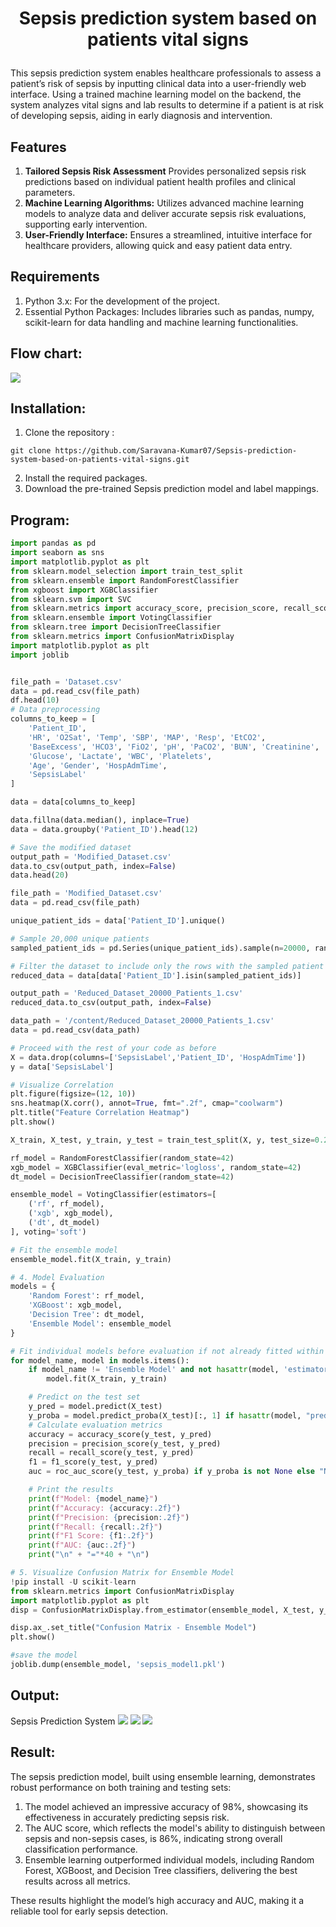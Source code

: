 # <p align="center"> Sepsis prediction system based on patients vital signs </p>

This sepsis prediction system enables healthcare professionals to assess a patient’s risk of sepsis by inputting clinical data into a user-friendly web interface. Using a trained machine learning model on the backend, the system analyzes vital signs and lab results to determine if a patient is at risk of developing sepsis, aiding in early diagnosis and intervention.

## Features

1. **Tailored Sepsis Risk Assessment** Provides personalized sepsis risk predictions based on individual patient health profiles and clinical parameters.
2. **Machine Learning Algorithms:** Utilizes advanced machine learning models to analyze data and deliver accurate sepsis risk evaluations, supporting early intervention.
3. **User-Friendly Interface:** Ensures a streamlined, intuitive interface for healthcare providers, allowing quick and easy patient data entry.

## Requirements
1. Python 3.x: For the development of the project.
2. Essential Python Packages: Includes libraries such as pandas, numpy, scikit-learn for data handling and machine learning functionalities.

## Flow chart:
![](./flowchart.jpg)

## Installation:
1. Clone the repository :
```
git clone https://github.com/Saravana-Kumar07/Sepsis-prediction-system-based-on-patients-vital-signs.git
```
2. Install the required packages.
3. Download the pre-trained Sepsis prediction model and label mappings.

## Program:
```python
import pandas as pd
import seaborn as sns
import matplotlib.pyplot as plt
from sklearn.model_selection import train_test_split
from sklearn.ensemble import RandomForestClassifier
from xgboost import XGBClassifier
from sklearn.svm import SVC
from sklearn.metrics import accuracy_score, precision_score, recall_score, f1_score, roc_auc_score, confusion_matrix, classification_report
from sklearn.ensemble import VotingClassifier
from sklearn.tree import DecisionTreeClassifier
from sklearn.metrics import ConfusionMatrixDisplay
import matplotlib.pyplot as plt
import joblib


file_path = 'Dataset.csv'
data = pd.read_csv(file_path)
df.head(10)
# Data preprocessing
columns_to_keep = [
    'Patient_ID',
    'HR', 'O2Sat', 'Temp', 'SBP', 'MAP', 'Resp', 'EtCO2',
    'BaseExcess', 'HCO3', 'FiO2', 'pH', 'PaCO2', 'BUN', 'Creatinine',
    'Glucose', 'Lactate', 'WBC', 'Platelets',
    'Age', 'Gender', 'HospAdmTime',
    'SepsisLabel'
]

data = data[columns_to_keep]

data.fillna(data.median(), inplace=True)
data = data.groupby('Patient_ID').head(12)

# Save the modified dataset
output_path = 'Modified_Dataset.csv'
data.to_csv(output_path, index=False)
data.head(20)

file_path = 'Modified_Dataset.csv'
data = pd.read_csv(file_path)

unique_patient_ids = data['Patient_ID'].unique()

# Sample 20,000 unique patients
sampled_patient_ids = pd.Series(unique_patient_ids).sample(n=20000, random_state=42)

# Filter the dataset to include only the rows with the sampled patient IDs
reduced_data = data[data['Patient_ID'].isin(sampled_patient_ids)]

output_path = 'Reduced_Dataset_20000_Patients_1.csv'
reduced_data.to_csv(output_path, index=False)

data_path = '/content/Reduced_Dataset_20000_Patients_1.csv'
data = pd.read_csv(data_path)

# Proceed with the rest of your code as before
X = data.drop(columns=['SepsisLabel','Patient_ID', 'HospAdmTime'])
y = data['SepsisLabel']

# Visualize Correlation
plt.figure(figsize=(12, 10))
sns.heatmap(X.corr(), annot=True, fmt=".2f", cmap="coolwarm")
plt.title("Feature Correlation Heatmap")
plt.show()

X_train, X_test, y_train, y_test = train_test_split(X, y, test_size=0.2, random_state=42)

rf_model = RandomForestClassifier(random_state=42)
xgb_model = XGBClassifier(eval_metric='logloss', random_state=42)
dt_model = DecisionTreeClassifier(random_state=42)

ensemble_model = VotingClassifier(estimators=[
    ('rf', rf_model),
    ('xgb', xgb_model),
    ('dt', dt_model)
], voting='soft')

# Fit the ensemble model
ensemble_model.fit(X_train, y_train)

# 4. Model Evaluation
models = {
    'Random Forest': rf_model,
    'XGBoost': xgb_model,
    'Decision Tree': dt_model,
    'Ensemble Model': ensemble_model
}

# Fit individual models before evaluation if not already fitted within the ensemble
for model_name, model in models.items():
    if model_name != 'Ensemble Model' and not hasattr(model, 'estimators_'): 
        model.fit(X_train, y_train)

    # Predict on the test set
    y_pred = model.predict(X_test)
    y_proba = model.predict_proba(X_test)[:, 1] if hasattr(model, "predict_proba") else None
    # Calculate evaluation metrics
    accuracy = accuracy_score(y_test, y_pred)
    precision = precision_score(y_test, y_pred)
    recall = recall_score(y_test, y_pred)
    f1 = f1_score(y_test, y_pred)
    auc = roc_auc_score(y_test, y_proba) if y_proba is not None else "N/A"

    # Print the results
    print(f"Model: {model_name}")
    print(f"Accuracy: {accuracy:.2f}")
    print(f"Precision: {precision:.2f}")
    print(f"Recall: {recall:.2f}")
    print(f"F1 Score: {f1:.2f}")
    print(f"AUC: {auc:.2f}")
    print("\n" + "="*40 + "\n")

# 5. Visualize Confusion Matrix for Ensemble Model
!pip install -U scikit-learn
from sklearn.metrics import ConfusionMatrixDisplay
import matplotlib.pyplot as plt
disp = ConfusionMatrixDisplay.from_estimator(ensemble_model, X_test, y_test, cmap="Blues")

disp.ax_.set_title("Confusion Matrix - Ensemble Model")
plt.show()

#save the model
joblib.dump(ensemble_model, 'sepsis_model1.pkl')

```

## Output:
Sepsis Prediction System
![](./o1.png)
![](./o2.png)
![](./o3.png)


## Result:
The sepsis prediction model, built using ensemble learning, demonstrates robust performance on both training and testing sets:

1. The model achieved an impressive accuracy of 98%, showcasing its effectiveness in accurately predicting sepsis risk.
2. The AUC score, which reflects the model's ability to distinguish between sepsis and non-sepsis cases, is 86%, indicating strong overall classification performance.
3. Ensemble learning outperformed individual models, including Random Forest, XGBoost, and Decision Tree classifiers, delivering the best results across all metrics.

These results highlight the model’s high accuracy and AUC, making it a reliable tool for early sepsis detection.